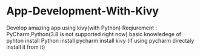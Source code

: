 # App-Development-With-Kivy
Develop amazing app using kivy(with Python)
Reqiurement : PyCharm,Python(3.8 is not supported right now)
basic knowledege of pyhton
install Python
install pycharm
install kivy (if using pycharm directaly install it from it)
